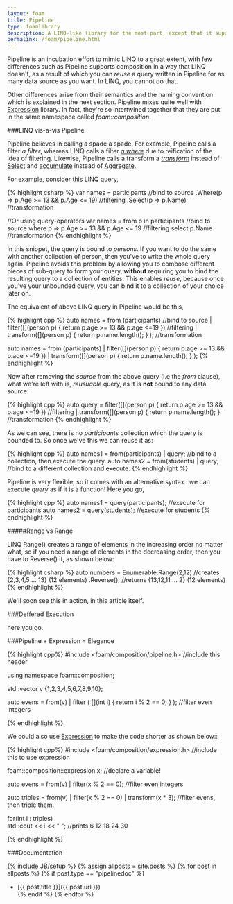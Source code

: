 ```yaml
---
layout: foam
title: Pipeline
type: foamlibrary
description: A LINQ-like library for the most part, except that it supports composition in a way that LINQ does not.
permalink: /foam/pipeline.html
---
```


Pipeline is an incubation effort to mimic LINQ to a great extent, with few differences such as Pipeline supports composition in a way that LINQ doesn't, as a result of which you can *reuse* a query written in Pipeline for as many data source as you want. In LINQ, you cannot do that. 

Other differences arise from their semantics and the naming convention which is explained in the next section. Pipeline mixes quite well with [Expression][expression] library. In fact, they're so intertwined together that they are put in the same namespace called *foam::composition*.

###LINQ vis-a-vis Pipeline

Pipeline believes in calling a spade a spade. For example, Pipeline calls a filter *a filter*, whereas LINQ calls a filter [*a where*][where] due to reification of 
the idea of filtering. Likewise, Pipeline calls a transform a [*transform*][transform] instead of [Select][select] and [accumulate][accumulate] instead of 
[Aggregate][aggregate].

For example, consider this LINQ query,

{% highlight csharp %}
var names = participants                           //bind to source
           .Where(p => p.Age >= 13 && p.Age <= 19) //filtering
           .Select(p => p.Name)                    //transformation

//Or using query-operators
var names = from p in participants                //bind to source
            where p => p.Age >= 13 && p.Age <= 19 //filtering
            select p.Name                         //transformation
{% endhighlight %}

In this snippet, the query is bound to *persons*. If you want to do the same with another collection of person, then you've to write the whole query again. Pipeline avoids this problem by allowing you to compose different pieces of sub-query to form your query, **without** requiring you to bind the resulting query to 
a collection of entities. This enables *reuse*, because once you've your unbounded query, you can bind it to a collection of your choice later on. 

The equivalent of above LINQ query in Pipeline would be this,

{% highlight cpp %}
auto names =  from (participants)                                       //bind to source
            | filter([](person p) { return p.age >= 13 && p.age <=19 }) //filtering
            | transform([](person p) { return p.name.length(); } );     //transformation

auto names =  from (participants) | filter([](person p) { return p.age >= 13 && p.age <=19 }) | transform([](person p) { return p.name.length(); } );
{% endhighlight %}

Now after removing the *source* from the above query (i.e the *from* clause), what we're left with is, *reusuable* query, as it is **not** bound to any data source:

{% highlight cpp %}
auto query = filter([](person p) { return p.age >= 13 && p.age <=19 }) //filtering
           | transform([](person p) { return p.name.length(); }        //transformation
{% endhighlight %}

As we can see, there is no *participants* collection which the query is bounded to. So once we've this we can reuse it as:

{% highlight cpp %}
auto names1 = from(participants) | query; //bind to a collection, then execute the query.
auto names2 = from(students) | query;     //bind to a different collection and execute.
{% endhighlight %}

Pipeline is very flexible, so it comes with an alternative syntax : we can execute *query* as if it is a function! Here you go,

{% highlight cpp %}
auto names1 = query(participants);  //execute for participants
auto names2 = query(students);      //execute for students
{% endhighlight %}

#####Range vs Range

LINQ Range() creates a range of elements in the increasing order no matter what, so if you need a range of elements in the decreasing order, then you have to Reverse() it, as shown below:

{% highlight csharp %}
auto numbers = Enumerable.Range(2,12) //creates {2,3,4,5 ... 13} (12 elements)
                         .Reverse();  //returns {13,12,11 ... 2} (12 elements)
{% endhighlight %}

We'll soon see this in action, in this article itself.

[where]:http://msdn.microsoft.com/en-us/library/bb534803.aspx
[select]:http://msdn.microsoft.com/en-us/library/system.linq.enumerable.select.aspx
[aggregate]:http://msdn.microsoft.com/en-us/library/system.linq.enumerable.aggregate.aspx

[expression]: #beedu
[filter]: #beedu
[transform]: #beedu
[accumulate]: #beedu

###Deffered Execution

here you go.

###Pipeline + Expression = Elegance

{% highlight cpp%}
#include <foam/composition/pipeline.h> //include this header

using namespace foam::composition;

std::vector<int> v {1,2,3,4,5,6,7,8,9,10};

auto evens = from(v) | filter ( [](int i) { return i % 2 == 0; } ); //filter even integers

{% endhighlight %}
    
We could also use [Expression][expression] to make the code shorter as shown below::

{% highlight cpp%}
#include <foam/composition/expression.h> //include this to use expression

foam::composition::expression<int> x; //declare a variable!

auto evens = from(v) | filter(x % 2 == 0); //filter even integers

auto triples = from(v) | filter(x % 2 == 0) | transform(x * 3); //filter evens, then triple them.

for(int i : triples)               
   std::cout << i << " "; //prints 6 12 18 24 30

{% endhighlight %}


###Documentation

{% include JB/setup %}
{% assign allposts = site.posts %}
{% for post in allposts  %}
    {% if post.type == "pipelinedoc" %}
- [{{ post.title }}]({{ post.url }})   
    {% endif %}
{% endfor %}